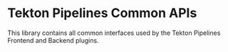 # Tekton Pipelines Common APIs

This library contains all common interfaces used by the Tekton Pipelines Frontend and Backend plugins. 